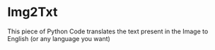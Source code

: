 # Img2Txt
This piece of Python Code translates the text present in the Image to English (or any language you want)
